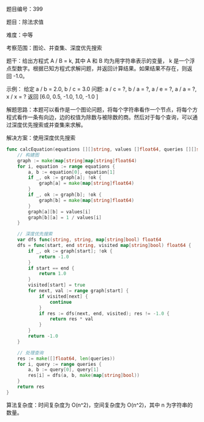 题目编号：399

题目：除法求值

难度：中等

考察范围：图论、并查集、深度优先搜索

题干：给出方程式 A / B = k, 其中 A 和 B 均为用字符串表示的变量， k 是一个浮点型数字。根据已知方程式求解问题，并返回计算结果。如果结果不存在，则返回 -1.0。

示例：
给定 a / b = 2.0, b / c = 3.0
问题: a / c = ?, b / a = ?, a / e = ?, a / a = ?, x / x = ?
返回 [6.0, 0.5, -1.0, 1.0, -1.0 ]

解题思路：本题可以看作是一个图论问题，将每个字符串看作一个节点，将每个方程式看作一条有向边，边的权值为除数与被除数的商。然后对于每个查询，可以通过深度优先搜索或并查集来求解。

解决方案：使用深度优先搜索

```go
func calcEquation(equations [][]string, values []float64, queries [][]string) []float64 {
    // 构建图
    graph := make(map[string]map[string]float64)
    for i, equation := range equations {
        a, b := equation[0], equation[1]
        if _, ok := graph[a]; !ok {
            graph[a] = make(map[string]float64)
        }
        if _, ok := graph[b]; !ok {
            graph[b] = make(map[string]float64)
        }
        graph[a][b] = values[i]
        graph[b][a] = 1 / values[i]
    }

    // 深度优先搜索
    var dfs func(string, string, map[string]bool) float64
    dfs = func(start, end string, visited map[string]bool) float64 {
        if _, ok := graph[start]; !ok {
            return -1.0
        }
        if start == end {
            return 1.0
        }
        visited[start] = true
        for next, val := range graph[start] {
            if visited[next] {
                continue
            }
            if res := dfs(next, end, visited); res != -1.0 {
                return res * val
            }
        }
        return -1.0
    }

    // 处理查询
    res := make([]float64, len(queries))
    for i, query := range queries {
        a, b := query[0], query[1]
        res[i] = dfs(a, b, make(map[string]bool))
    }
    return res
}
```

算法复杂度：时间复杂度为 O(n^2)，空间复杂度为 O(n^2)，其中 n 为字符串的数量。